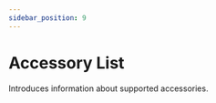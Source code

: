 ```yaml
---
sidebar_position: 9
---
```


# Accessory List

Introduces information about supported accessories.

<DocCardList />
